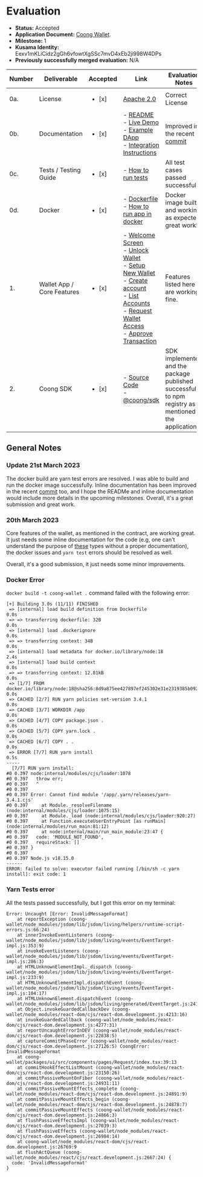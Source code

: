 # Evaluation

- **Status:** Accepted
- **Application Document:** [Coong Wallet](https://github.com/w3f/Grants-Program/blob/master/applications/coong_wallet.md). 
- **Milestone:** 1
- **Kusama Identity:** Eexv1mKLiCidz2gGh6vfowtXgSSc7mvD4xEb2ji998W4DPs
- **Previously successfully merged evaluation:** N/A

| Number | Deliverable                | Accepted               | Link                                                                                                                                                                                                                                                                                                                                                                                                                                                                                                                                                                                                                                                                                                                                                                                                                                                                                                                                                                                                                                                                 | Evaluation Notes                                                                                                             |
|--------|----------------------------|------------------------|----------------------------------------------------------------------------------------------------------------------------------------------------------------------------------------------------------------------------------------------------------------------------------------------------------------------------------------------------------------------------------------------------------------------------------------------------------------------------------------------------------------------------------------------------------------------------------------------------------------------------------------------------------------------------------------------------------------------------------------------------------------------------------------------------------------------------------------------------------------------------------------------------------------------------------------------------------------------------------------------------------------------------------------------------------------------|------------------------------------------------------------------------------------------------------------------------------|
| 0a.    | License                    | <ul><li>[x] </li></ul> | [Apache 2.0](https://github.com/CoongCrafts/coong-wallet/blob/w3f-milestone-1/LICENSE)                                                                                                                                                                                                                                                                                                                                                                                                                                                                                                                                                                                                                                                                                                                                                                                                                                                                                                                                                                               | Correct License                                                                                                              |
| 0b.    | Documentation              | <ul><li>[x] </li></ul> | - [README](https://github.com/CoongCrafts/coong-wallet/blob/w3f-milestone-1/README.md)<br/> - [Live Demo](https://app.coongwallet.io/)<br/>- [Example DApp](https://coong-demo-dapp.netlify.app/)<br/>- [Integration Instructions](https://github.com/CoongCrafts/coong-wallet/blob/w3f-milestone-1/README.md#integrate-coong-wallet-into-your-dapps)                                                                                                                                                                                                                                                                                                                                                                                                                                                                                                                                                                                                                                                                                                                | Improved in the recent [commit](https://github.com/CoongCrafts/coong-wallet/commit/3a3c11843be640c5582ecfd66c8ad0fe442db869) |
| 0c.    | Tests / Testing Guide      | <ul><li>[x] </li></ul> | - [How to run tests](https://github.com/CoongCrafts/coong-wallet/tree/w3f-milestone-1#how-to-run-tests)                                                                                                                                                                                                                                                                                                                                                                                                                                                                                                                                                                                                                                                                                                                                                                                                                                                                                                                                                              | All test cases passed successfully                                                                                           |
| 0d.    | Docker                     | <ul><li>[x] </li></ul> | - [Dockerfile](https://github.com/CoongCrafts/coong-wallet/blob/w3f-milestone-1/Dockerfile)<br/>- [How to run app in docker](https://github.com/CoongCrafts/coong-wallet/blob/w3f-milestone-1/README.md#run-it-on-docker)                                                                                                                                                                                                                                                                                                                                                                                                                                                                                                                                                                                                                                                                                                                                                                                                                                            | Docker image built and working as expected, great work!.                                                                     |
| 1.     | Wallet App / Core Features | <ul><li>[x] </li></ul> | - [Welcome Screen](https://github.com/CoongCrafts/coong-wallet/blob/w3f-milestone-1/packages/ui/src/components/pages/Welcome.tsx)<br/>- [Unlock Wallet](https://github.com/CoongCrafts/coong-wallet/blob/w3f-milestone-1/packages/ui/src/components/pages/UnlockWallet.tsx)<br/>- [Setup New Wallet](https://github.com/CoongCrafts/coong-wallet/tree/w3f-milestone-1/packages/ui/src/components/pages/NewWallet/index.tsx)<br/>- [Create account](https://github.com/CoongCrafts/coong-wallet/blob/w3f-milestone-1/packages/ui/src/components/shared/NewAccountButton.tsx)<br/>- [List Accounts](https://github.com/CoongCrafts/coong-wallet/blob/w3f-milestone-1/packages/ui/src/components/pages/Accounts/index.tsx)<br/>- [Request Wallet Access](https://github.com/CoongCrafts/coong-wallet/blob/w3f-milestone-1/packages/ui/src/components/pages/Request/RequestAccess/index.tsx)<br/>- [Approve Transaction](https://github.com/CoongCrafts/coong-wallet/blob/w3f-milestone-1/packages/ui/src/components/pages/Request/RequestTransactionApproval/index.tsx) | Features listed here are working fine.                                                                                       |
| 2.     | Coong SDK                  | <ul><li>[x] </li></ul> | - [Source Code](https://github.com/CoongCrafts/coong-wallet/tree/w3f-milestone-1/packages/sdk)<br/>- [@coong/sdk](https://www.npmjs.com/package/@coong/sdk)                                                                                                                                                                                                                                                                                                                                                                                                                                                                                                                                                                                                                                                                                                                                                                                                                                                                                                          | SDK implemented and the package published successfully to npm registry as mentioned in the application                       |


## General Notes

### Update 21st March 2023
The docker build are yarn test errors are resolved. I was able to build and run the docker image successfully. Inline documentation has been improved in the recent [commit](https://github.com/CoongCrafts/coong-wallet/commit/3a3c11843be640c5582ecfd66c8ad0fe442db869) too, and I hope the READMe and inline documentation would include more details in the upcoming milestones. Overall, it's a great submission and great work.
### 20th March 2023
Core features of the wallet, as mentioned in the contract, are working great. It just needs some inline documentation for the code (e.g, one can't understand the purpose of [these](https://github.com/CoongCrafts/coong-wallet/blob/w3f-milestone-1/packages/keyring/src/types.ts#L4) types without a proper documentation), the docker issues and `yarn test` errors should be resolved as well. 

Overall, it's a good submission, it just needs some minor improvements.
### Docker Error
`docker build -t coong-wallet .` command failed with the following error:
```console
[+] Building 3.0s (11/11) FINISHED                                                                                                                                                           
 => [internal] load build definition from Dockerfile                                                                                                                                    0.0s
 => => transferring dockerfile: 32B                                                                                                                                                     0.0s
 => [internal] load .dockerignore                                                                                                                                                       0.0s
 => => transferring context: 34B                                                                                                                                                        0.0s
 => [internal] load metadata for docker.io/library/node:18                                                                                                                              2.4s
 => [internal] load build context                                                                                                                                                       0.0s
 => => transferring context: 12.81kB                                                                                                                                                    0.0s
 => [1/7] FROM docker.io/library/node:18@sha256:8d9a875ee427897ef245302e31e2319385b092f1c3368b497e89790f240368f5                                                                        0.0s
 => CACHED [2/7] RUN yarn policies set-version 3.4.1                                                                                                                                    0.0s
 => CACHED [3/7] WORKDIR /app                                                                                                                                                           0.0s
 => CACHED [4/7] COPY package.json .                                                                                                                                                    0.0s
 => CACHED [5/7] COPY yarn.lock .                                                                                                                                                       0.0s
 => CACHED [6/7] COPY . .                                                                                                                                                               0.0s
 => ERROR [7/7] RUN yarn install                                                                                                                                                        0.5s
-----                                                                                                                                                                                      
  [7/7] RUN yarn install:                                                                                                                                                                   
#0 0.397 node:internal/modules/cjs/loader:1078                                                                                                                                               
#0 0.397   throw err;                                                                                                                                                                        
#0 0.397   ^                                                                                                                                                                                 
#0 0.397                                                                                                                                                                                     
#0 0.397 Error: Cannot find module '/app/.yarn/releases/yarn-3.4.1.cjs'
#0 0.397     at Module._resolveFilename (node:internal/modules/cjs/loader:1075:15)
#0 0.397     at Module._load (node:internal/modules/cjs/loader:920:27)
#0 0.397     at Function.executeUserEntryPoint [as runMain] (node:internal/modules/run_main:81:12)
#0 0.397     at node:internal/main/run_main_module:23:47 {
#0 0.397   code: 'MODULE_NOT_FOUND',
#0 0.397   requireStack: []
#0 0.397 }
#0 0.397 
#0 0.397 Node.js v18.15.0
------
ERROR: failed to solve: executor failed running [/bin/sh -c yarn install]: exit code: 1
```

### Yarn Tests error
All the tests passed successfully, but I got this error on my terminal:
```
Error: Uncaught [Error: InvalidMessageFormat]
    at reportException (coong-wallet/node_modules/jsdom/lib/jsdom/living/helpers/runtime-script-errors.js:66:24)
    at innerInvokeEventListeners (coong-wallet/node_modules/jsdom/lib/jsdom/living/events/EventTarget-impl.js:353:9)
    at invokeEventListeners (coong-wallet/node_modules/jsdom/lib/jsdom/living/events/EventTarget-impl.js:286:3)
    at HTMLUnknownElementImpl._dispatch (coong-wallet/node_modules/jsdom/lib/jsdom/living/events/EventTarget-impl.js:233:9)
    at HTMLUnknownElementImpl.dispatchEvent (coong-wallet/node_modules/jsdom/lib/jsdom/living/events/EventTarget-impl.js:104:17)
    at HTMLUnknownElement.dispatchEvent (coong-wallet/node_modules/jsdom/lib/jsdom/living/generated/EventTarget.js:241:34)
    at Object.invokeGuardedCallbackDev (coong-wallet/node_modules/react-dom/cjs/react-dom.development.js:4213:16)
    at invokeGuardedCallback (coong-wallet/node_modules/react-dom/cjs/react-dom.development.js:4277:31)
    at reportUncaughtErrorInDEV (coong-wallet/node_modules/react-dom/cjs/react-dom.development.js:22838:5)
    at captureCommitPhaseError (coong-wallet/node_modules/react-dom/cjs/react-dom.development.js:27126:5) CoongError: InvalidMessageFormat
    at coong-wallet/packages/ui/src/components/pages/Request/index.tsx:39:13
    at commitHookEffectListMount (coong-wallet/node_modules/react-dom/cjs/react-dom.development.js:23150:26)
    at commitPassiveMountOnFiber (coong-wallet/node_modules/react-dom/cjs/react-dom.development.js:24931:11)
    at commitPassiveMountEffects_complete (coong-wallet/node_modules/react-dom/cjs/react-dom.development.js:24891:9)
    at commitPassiveMountEffects_begin (coong-wallet/node_modules/react-dom/cjs/react-dom.development.js:24878:7)
    at commitPassiveMountEffects (coong-wallet/node_modules/react-dom/cjs/react-dom.development.js:24866:3)
    at flushPassiveEffectsImpl (coong-wallet/node_modules/react-dom/cjs/react-dom.development.js:27039:3)
    at flushPassiveEffects (coong-wallet/node_modules/react-dom/cjs/react-dom.development.js:26984:14)
    at coong-wallet/node_modules/react-dom/cjs/react-dom.development.js:26769:9
    at flushActQueue (coong-wallet/node_modules/react/cjs/react.development.js:2667:24) {
  code: 'InvalidMessageFormat'
}
```

